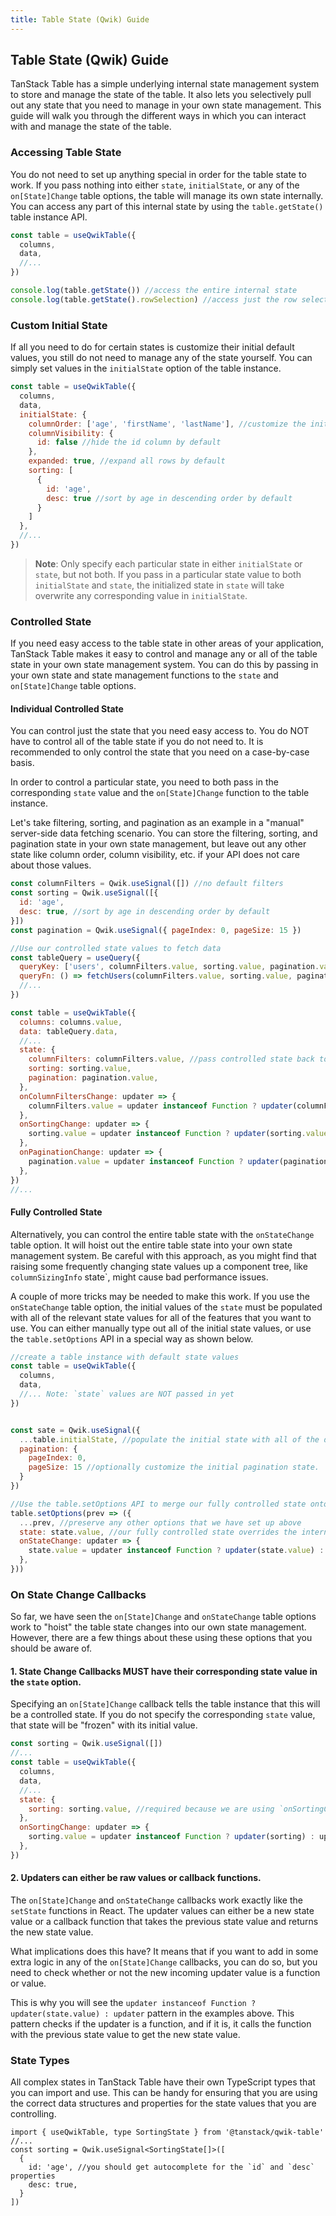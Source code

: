 ```yaml
---
title: Table State (Qwik) Guide
---
```


## Table State (Qwik) Guide

TanStack Table has a simple underlying internal state management system to store and manage the state of the table. It also lets you selectively pull out any state that you need to manage in your own state management. This guide will walk you through the different ways in which you can interact with and manage the state of the table.

### Accessing Table State

You do not need to set up anything special in order for the table state to work. If you pass nothing into either `state`, `initialState`, or any of the `on[State]Change` table options, the table will manage its own state internally. You can access any part of this internal state by using the `table.getState()` table instance API.

```jsx
const table = useQwikTable({
  columns,
  data,
  //...
})

console.log(table.getState()) //access the entire internal state
console.log(table.getState().rowSelection) //access just the row selection state
```

### Custom Initial State

If all you need to do for certain states is customize their initial default values, you still do not need to manage any of the state yourself. You can simply set values in the `initialState` option of the table instance.

```jsx
const table = useQwikTable({
  columns,
  data,
  initialState: {
    columnOrder: ['age', 'firstName', 'lastName'], //customize the initial column order
    columnVisibility: {
      id: false //hide the id column by default
    },
    expanded: true, //expand all rows by default
    sorting: [
      {
        id: 'age',
        desc: true //sort by age in descending order by default
      }
    ]
  },
  //...
})
```

> **Note**: Only specify each particular state in either `initialState` or `state`, but not both. If you pass in a particular state value to both `initialState` and `state`, the initialized state in `state` will take overwrite any corresponding value in `initialState`.

### Controlled State

If you need easy access to the table state in other areas of your application, TanStack Table makes it easy to control and manage any or all of the table state in your own state management system. You can do this by passing in your own state and state management functions to the `state` and `on[State]Change` table options.

#### Individual Controlled State

You can control just the state that you need easy access to. You do NOT have to control all of the table state if you do not need to. It is recommended to only control the state that you need on a case-by-case basis.

In order to control a particular state, you need to both pass in the corresponding `state` value and the `on[State]Change` function to the table instance.

Let's take filtering, sorting, and pagination as an example in a "manual" server-side data fetching scenario. You can store the filtering, sorting, and pagination state in your own state management, but leave out any other state like column order, column visibility, etc. if your API does not care about those values.

```jsx
const columnFilters = Qwik.useSignal([]) //no default filters
const sorting = Qwik.useSignal([{
  id: 'age',
  desc: true, //sort by age in descending order by default
}]) 
const pagination = Qwik.useSignal({ pageIndex: 0, pageSize: 15 })

//Use our controlled state values to fetch data
const tableQuery = useQuery({
  queryKey: ['users', columnFilters.value, sorting.value, pagination.value],
  queryFn: () => fetchUsers(columnFilters.value, sorting.value, pagination.value),
  //...
})

const table = useQwikTable({
  columns: columns.value,
  data: tableQuery.data,
  //...
  state: {
    columnFilters: columnFilters.value, //pass controlled state back to the table (overrides internal state)
    sorting: sorting.value,
    pagination: pagination.value,
  },
  onColumnFiltersChange: updater => {
    columnFilters.value = updater instanceof Function ? updater(columnFilters.value) : updater //hoist columnFilters state into our own state management
  },
  onSortingChange: updater => {
    sorting.value = updater instanceof Function ? updater(sorting.value) : updater
  },
  onPaginationChange: updater => {
    pagination.value = updater instanceof Function ? updater(pagination.value) : updater
  },
})
//...
```

#### Fully Controlled State

Alternatively, you can control the entire table state with the `onStateChange` table option. It will hoist out the entire table state into your own state management system. Be careful with this approach, as you might find that raising some frequently changing state values up a component tree, like `columnSizingInfo` state`, might cause bad performance issues.

A couple of more tricks may be needed to make this work. If you use the `onStateChange` table option, the initial values of the `state` must be populated with all of the relevant state values for all of the features that you want to use. You can either manually type out all of the initial state values, or use the `table.setOptions` API in a special way as shown below.

```jsx
//create a table instance with default state values
const table = useQwikTable({
  columns,
  data,
  //... Note: `state` values are NOT passed in yet
})


const sate = Qwik.useSignal({
  ...table.initialState, //populate the initial state with all of the default state values from the table instance
  pagination: {
    pageIndex: 0,
    pageSize: 15 //optionally customize the initial pagination state.
  }
})

//Use the table.setOptions API to merge our fully controlled state onto the table instance
table.setOptions(prev => ({
  ...prev, //preserve any other options that we have set up above
  state: state.value, //our fully controlled state overrides the internal state
  onStateChange: updater => {
    state.value = updater instanceof Function ? updater(state.value) : updater //any state changes will be pushed up to our own state management
  },
}))
```

### On State Change Callbacks

So far, we have seen the `on[State]Change` and `onStateChange` table options work to "hoist" the table state changes into our own state management. However, there are a few things about these using these options that you should be aware of.

#### 1. **State Change Callbacks MUST have their corresponding state value in the `state` option**.

Specifying an `on[State]Change` callback tells the table instance that this will be a controlled state. If you do not specify the corresponding `state` value, that state will be "frozen" with its initial value.

```jsx
const sorting = Qwik.useSignal([])
//...
const table = useQwikTable({
  columns,
  data,
  //...
  state: {
    sorting: sorting.value, //required because we are using `onSortingChange`
  },
  onSortingChange: updater => {
    sorting.value = updater instanceof Function ? updater(sorting) : updater //makes the `state.sorting` controlled
  }, 
})
```

#### 2. **Updaters can either be raw values or callback functions**.

The `on[State]Change` and `onStateChange` callbacks work exactly like the `setState` functions in React. The updater values can either be a new state value or a callback function that takes the previous state value and returns the new state value.

What implications does this have? It means that if you want to add in some extra logic in any of the `on[State]Change` callbacks, you can do so, but you need to check whether or not the new incoming updater value is a function or value.

This is why you will see the `updater instanceof Function ? updater(state.value) : updater` pattern in the examples above. This pattern checks if the updater is a function, and if it is, it calls the function with the previous state value to get the new state value.

### State Types

All complex states in TanStack Table have their own TypeScript types that you can import and use. This can be handy for ensuring that you are using the correct data structures and properties for the state values that you are controlling.

```tsx
import { useQwikTable, type SortingState } from '@tanstack/qwik-table'
//...
const sorting = Qwik.useSignal<SortingState[]>([
  {
    id: 'age', //you should get autocomplete for the `id` and `desc` properties
    desc: true,
  }
])
```